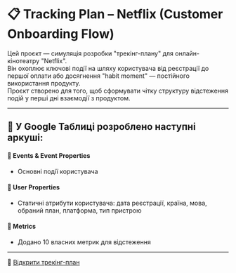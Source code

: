 # 📋 Tracking Plan – Netflix (Customer Onboarding Flow)

Цей проєкт — симуляція розробки "трекінг-плану" для онлайн-кінотеатру "Netflix".  
Він охоплює ключові події на шляху користувача від реєстрації до першої оплати або досягнення "habit moment" — постійного використання продукту.  
Проєкт створено для того, щоб сформувати чітку структуру відстеження подій у перші дні взаємодії з продуктом.

---

## 🧩 У Google Таблиці розроблено наступні аркуші:

#### 📄 Events & Event Properties
  - Основні події користувача
#### 📄 User Properties
  - Статичні атрибути користувача: дата реєстрації, країна, мова, обраний план, платформа, тип пристрою
#### 📄 Metrics
  - Додано 10 власних метрик для відстеження

---

🔗 [Відкрити трекінг-план](https://docs.google.com/spreadsheets/d/19KIp7Gg2Y7BeC5E3jKqlmKmDU0-t6ITHEE4bNhGuB4k/edit?gid=367769533#gid=367769533)


